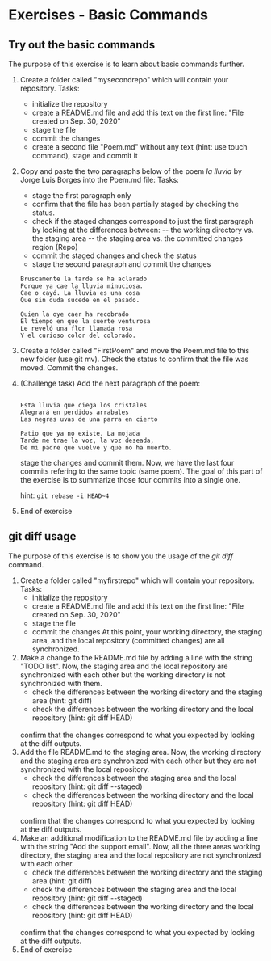 # Exercises - Basic Commands

## Try out the basic commands 

The purpose of this exercise is to learn about basic commands further.

1. Create a folder called "mysecondrepo" which will contain your repository. 
Tasks:
      - initialize the repository
      - create a README.md file and add this text on the first line: "File created on Sep. 30, 2020" 
      - stage the file
      - commit the changes
      - create a second file "Poem.md" without any text (hint: use touch command), stage and commit it
2. Copy and paste the two paragraphs below of the poem *la lluvia* by Jorge Luis Borges into the Poem.md file:
   Tasks:
      - stage the first paragraph only
      - confirm that the file has been partially staged by checking the status. 
      - check if the staged changes correspond to just the first paragraph by looking at the differences between: 
      -- the working directory vs. the staging area 
      -- the staging area vs. the committed changes region (Repo) 
      - commit the staged changes and check the status
      - stage the second paragraph and commit the changes
      
   ```
   Bruscamente la tarde se ha aclarado
   Porque ya cae la lluvia minuciosa.
   Cae o cayó. La lluvia es una cosa
   Que sin duda sucede en el pasado.

   Quien la oye caer ha recobrado
   El tiempo en que la suerte venturosa
   Le reveló una flor llamada rosa
   Y el curioso color del colorado.
   ```      
3. Create a folder called "FirstPoem" and move the Poem.md file to this new folder (use git mv). 
   Check the status to confirm that the file was moved. Commit the changes.<br> 
4. (Challenge task) Add the next paragraph of the poem:
   <pre><code>
   Esta lluvia que ciega los cristales
   Alegrará en perdidos arrabales
   Las negras uvas de una parra en cierto

   Patio que ya no existe. La mojada
   Tarde me trae la voz, la voz deseada,
   De mi padre que vuelve y que no ha muerto.
   </code></pre>  

   stage the changes and commit them. Now, we have the last four commits refering to the same topic (same poem). 
   The goal of this part of the exercise is to summarize those four commits into a single one.

   hint: ``git rebase -i HEAD~4``<br>
5. End of exercise

## git diff usage 

The purpose of this exercise is to show you the usage of the *git diff* command.

1. Create a folder called "myfirstrepo" which will contain your repository. <br>
   Tasks:
      - initialize the repository
      - create a README.md file and add this text on the first line: "File created on Sep. 30, 2020" 
      - stage the file
      - commit the changes
   At this point, your working directory, the staging area, and the local repository (committed changes) are all synchronized.<br>
2. Make a change to the README.md file by adding a line with the string "TODO list". Now, the staging area and the local repository are synchronized with each other but the working directory is not synchronized with them. 
      - check the differences between the working directory and the staging area
        (hint: git diff)
      - check the differences between the working directory and the local repository (hint: git diff HEAD)
   <br>
   confirm that the changes correspond to what you expected by looking at the diff outputs.
3. Add the file README.md to the staging area. Now, the working directory and the staging area are synchronized with each other but they are not synchronized with the local repository.
      - check the differences between the staging area and the local repository
        (hint: git diff --staged)
      - check the differences between the working directory and the local repository (hint: git diff HEAD)
   <br>
   confirm that the changes correspond to what you expected by looking at the diff outputs.
4. Make an additional modification to the README.md file by adding a line with the string "Add the support email". 
   Now, all the three areas working directory, the staging area and the local repository are not synchronized with each other. 
      - check the differences between the working directory and the staging area
        (hint: git diff)
      - check the differences between the staging area and the local repository
        (hint: git diff --staged)
      - check the differences between the working directory and the local repository (hint: git diff HEAD)
   <br>
   confirm that the changes correspond to what you expected by looking at the diff outputs.
5. End of exercise

